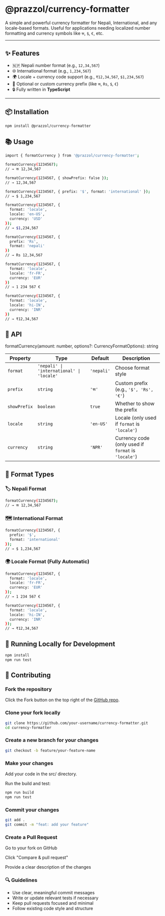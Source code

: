 # @prazzol/currency-formatter

A simple and powerful currency formatter for Nepali, International, and any locale-based formats. Useful for applications needing localized number formatting and currency symbols like `रू`, `$`, `€`, etc.

---

## ✨ Features

- 🇳🇵 Nepali number format (e.g., `12,34,567`)
- 🌐 International format (e.g., `1,234,567`)
- 🌍 Locale + currency code support (e.g., `₹12,34,567`, `$1,234,567`)
- 🔣 Optional or custom currency prefix (like `रू`, `Rs`, `$`, `€`)
- 🔒 Fully written in **TypeScript**

---

## 📦 Installation

```bash
npm install @prazzol/currency-formatter
```

## 📚 Usage
```bash
import { formatCurrency } from '@prazzol/currency-formatter';

formatCurrency(1234567);
// → रू 12,34,567

formatCurrency(1234567, { showPrefix: false });
// → 12,34,567

formatCurrency(1234567, { prefix: '$', format: 'international' });
// → $ 1,234,567

formatCurrency(1234567, {
  format: 'locale',
  locale: 'en-US',
  currency: 'USD'
});
// → $1,234,567

formatCurrency(1234567, {
  prefix: 'Rs',
  format: 'nepali'
})
// → Rs 12,34,567

formatCurrency(1234567, {
  format: 'locale',
  locale: 'fr-FR',
  currency: 'EUR'
})
// → 1 234 567 €

formatCurrency(1234567, {
  format: 'locale',
  locale: 'hi-IN',
  currency: 'INR'
})
// → ₹12,34,567
```

## 🧰 API
formatCurrency(amount: number, options?: CurrencyFormatOptions): string

| Property     | Type                                      | Default    | Description                                         |
| ------------ | ----------------------------------------- | ---------- | --------------------------------------------------- |
| `format`     | `'nepali' \| 'international' \| 'locale'` | `'nepali'` | Choose format style                                 |
| `prefix`     | `string`                                  | `'रू'`     | Custom prefix (e.g., `'$', 'Rs', '€'`)              |
| `showPrefix` | `boolean`                                 | `true`     | Whether to show the prefix                          |
| `locale`     | `string`                                  | `'en-US'`  | Locale (only used if `format` is `'locale'`)        |
| `currency`   | `string`                                  | `'NPR'`    | Currency code (only used if `format` is `'locale'`) |


## 🔄 Format Types

### 🏷 Nepali Format
```bash
formatCurrency(1234567);
// → रू 12,34,567
```

### 🗺 International Format
```bash
formatCurrency(1234567, {
  prefix: '$',
  format: 'international'
});
// → $ 1,234,567

```

### 🌍 Locale Format (Fully Automatic)
```bash
formatCurrency(1234567, {
  format: 'locale',
  locale: 'fr-FR',
  currency: 'EUR'
});
// → 1 234 567 €

formatCurrency(1234567, {
  format: 'locale',
  locale: 'hi-IN',
  currency: 'INR'
});
// → ₹12,34,567

```

## 🧪 Running Locally for Development
```bash
npm install
npm run test
```

## 🤝 Contributing
### Fork the repository
Click the Fork button on the top right of the [GitHub repo](https://github.com/prazzolgautam62/currency-formatter).

### Clone your fork locally
```bash
git clone https://github.com/your-username/currency-formatter.git
cd currency-formatter
```

### Create a new branch for your changes
```bash
git checkout -b feature/your-feature-name
```
### Make your changes
Add your code in the src/ directory.

Run the build and test:

```bash
npm run build
npm run test
```

### Commit your changes
```bash
git add .
git commit -m "feat: add your feature"
```

### Create a Pull Request
Go to your fork on GitHub

Click "Compare & pull request"

Provide a clear description of the changes

### 🔍 Guidelines
- Use clear, meaningful commit messages
- Write or update relevant tests if necessary
- Keep pull requests focused and minimal
- Follow existing code style and structure




